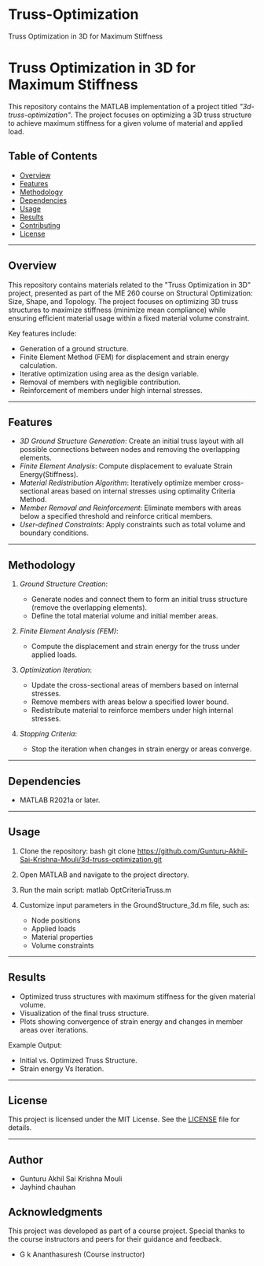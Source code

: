 # Truss-Optimization
Truss Optimization in 3D for Maximum Stiffness
# Truss Optimization in 3D for Maximum Stiffness

This repository contains the MATLAB implementation of a project titled *"3d-truss-optimization"*. The project focuses on optimizing a 3D truss structure to achieve maximum stiffness for a given volume of material and applied load.

## Table of Contents
- [Overview](#overview)
- [Features](#features)
- [Methodology](#methodology)
- [Dependencies](#dependencies)
- [Usage](#usage)
- [Results](#results)
- [Contributing](#contributing)
- [License](#license)

---

## Overview
This repository contains materials related to the "Truss Optimization in 3D" project, presented as part of the ME 260 course on Structural Optimization: Size, Shape, and Topology. The project focuses on optimizing 3D truss structures to maximize stiffness (minimize mean compliance) while ensuring efficient material usage within a fixed material volume constraint.


Key features include:
- Generation of a ground structure.
- Finite Element Method (FEM) for displacement and strain energy calculation.
- Iterative optimization using area as the design variable.
- Removal of members with negligible contribution.
- Reinforcement of members under high internal stresses.

---

## Features
- *3D Ground Structure Generation*: Create an initial truss layout with all possible connections between nodes and removing the overlapping elements.
- *Finite Element Analysis*: Compute displacement to evaluate Strain Energy(Stiffness).
- *Material Redistribution Algorithm*: Iteratively optimize member cross-sectional areas based on internal stresses using optimality Criteria Method.
- *Member Removal and Reinforcement*: Eliminate members with areas below a specified threshold and reinforce critical members.
- *User-defined Constraints*: Apply constraints such as total volume and boundary conditions.

---

## Methodology
1. *Ground Structure Creation*:
   - Generate nodes and connect them to form an initial truss structure (remove the overlapping elements).
   - Define the total material volume and initial member areas.
   

2. *Finite Element Analysis (FEM)*:
   - Compute the displacement and strain energy for the truss under applied loads.

3. *Optimization Iteration*:
   - Update the cross-sectional areas of members based on internal stresses.
   - Remove members with areas below a specified lower bound.
   - Redistribute material to reinforce members under high internal stresses.

4. *Stopping Criteria*:
   - Stop the iteration when changes in strain energy or areas converge.

---

## Dependencies
- MATLAB R2021a or later.

---

## Usage
1. Clone the repository:
   bash
   git clone https://github.com/Gunturu-Akhil-Sai-Krishna-Mouli/3d-truss-optimization.git
   

2. Open MATLAB and navigate to the project directory.

3. Run the main script:
   matlab
   OptCriteriaTruss.m
   

4. Customize input parameters in the GroundStructure_3d.m file, such as:
   - Node positions
   - Applied loads
   - Material properties
   - Volume constraints

---

## Results
- Optimized truss structures with maximum stiffness for the given material volume.
- Visualization of the final truss structure.
- Plots showing convergence of strain energy and changes in member areas over iterations.

Example Output:
- Initial vs. Optimized Truss Structure.
- Strain energy Vs Iteration.

---

## License
This project is licensed under the MIT License. See the [LICENSE](LICENSE) file for details.

---

## Author
- Gunturu Akhil Sai Krishna Mouli
- Jayhind chauhan

## Acknowledgments
This project was developed as part of a course project. Special thanks to the course instructors and peers for their guidance and feedback.
- G k Ananthasuresh (Course instructor)
